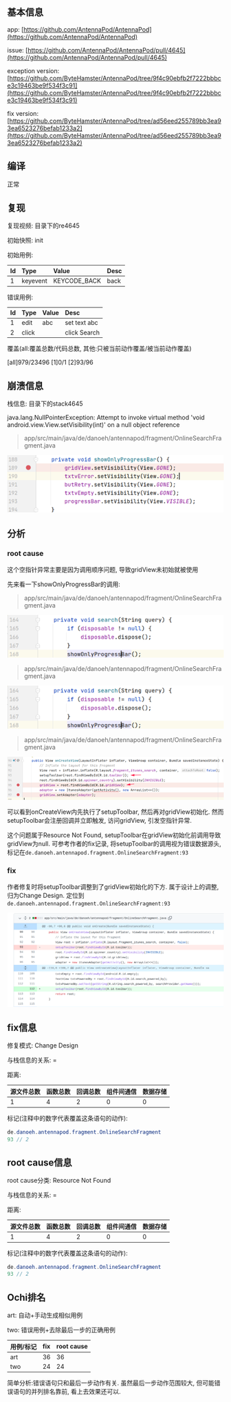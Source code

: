 ## 基本信息

app: [https://github.com/AntennaPod/AntennaPod](https://github.com/AntennaPod/AntennaPod)

issue: [https://github.com/AntennaPod/AntennaPod/pull/4645](https://github.com/AntennaPod/AntennaPod/pull/4645)

exception version: [https://github.com/ByteHamster/AntennaPod/tree/9f4c90ebfb2f7222bbbce3c19463be9f534f3c91](https://github.com/ByteHamster/AntennaPod/tree/9f4c90ebfb2f7222bbbce3c19463be9f534f3c91)

fix version: [https://github.com/ByteHamster/AntennaPod/tree/ad56eed255789bb3ea93ea6523276befab1233a2](https://github.com/ByteHamster/AntennaPod/tree/ad56eed255789bb3ea93ea6523276befab1233a2)

## 编译

正常

## 复现

复现视频: 目录下的re4645

初始快照: init

初始用例: 

|Id|Type|Value|Desc|
|:----|:----|:----|:----|
|1|keyevent|KEYCODE_BACK|back|

错误用例:

|Id|Type|Value|Desc|
|:----|:----|:----|:----|
|1|edit|abc|set text abc|
|2|click|    |click Search|

覆盖(all:覆盖总数/代码总数, 其他:只被当前动作覆盖/被当前动作覆盖)

[all]979/23496 [1]0/1 [2]93/96 

## 崩溃信息

栈信息: 目录下的stack4645

java.lang.NullPointerException: Attempt to invoke virtual method 'void android.view.View.setVisibility(int)' on a null object reference

> app/src/main/java/de/danoeh/antennapod/fragment/OnlineSearchFragment.java

![image-20220316132651691](README.assets/image-20220316132651691.png)

## 分析

### root cause

这个空指针异常主要是因为调用顺序问题, 导致gridView未初始就被使用

先来看一下showOnlyProgressBar的调用:

> app/src/main/java/de/danoeh/antennapod/fragment/OnlineSearchFragment.java

![image-20220316132656523](README.assets/image-20220316132656523.png)

> app/src/main/java/de/danoeh/antennapod/fragment/OnlineSearchFragment.java

![image-20220316132715906](README.assets/image-20220316132715906.png)

> app/src/main/java/de/danoeh/antennapod/fragment/OnlineSearchFragment.java

![image-20220316132742900](README.assets/image-20220316132742900.png)

可以看到onCreateView内先执行了setupToolbar, 然后再对gridView初始化. 然而setupToolbar会注册回调并立即触发, 访问gridView, 引发空指针异常.

这个问题属于Resource Not Found, setupToolbar在gridView初始化前调用导致gridView为null. 可参考作者的fix记录, 将setupToolbar的调用视为错误数据源头, 标记在`de.danoeh.antennapod.fragment.OnlineSearchFragment:93`

### fix

作者修复时将setupToolbar调整到了gridView初始化的下方. 属于设计上的调整, 归为Change Design. 定位到`de.danoeh.antennapod.fragment.OnlineSearchFragment:93`

![image-20220406235524886](README.assets/image-20220406235524886.png)

## fix信息

修复模式: Change Design

与栈信息的关系: =

距离:

|源文件总数|函数总数|回调总数|组件间通信|数据存储|
|:----|:----|:----|:----|:----|
|1|4|2|0|0|

标记(注释中的数字代表覆盖这条语句的动作):

```java
de.danoeh.antennapod.fragment.OnlineSearchFragment
93 // 2
```
## root cause信息

root cause分类: Resource Not Found

与栈信息的关系: =

距离:

|源文件总数|函数总数|回调总数|组件间通信|数据存储|
|:----|:----|:----|:----|:----|
|1|4|2|0|0|

标记(注释中的数字代表覆盖这条语句的动作):

```java
de.danoeh.antennapod.fragment.OnlineSearchFragment
93 // 2
```
## Ochi排名

art: 自动+手动生成相似用例

two: 错误用例+去除最后一步的正确用例

|用例/标记|fix|root cause|
|:----|:----|:----|
|art|36|36|
|two|24|24|

简单分析:错误语句只和最后一步动作有关. 虽然最后一步动作范围较大, 但可能错误语句的并列排名靠前, 看上去效果还可以.

